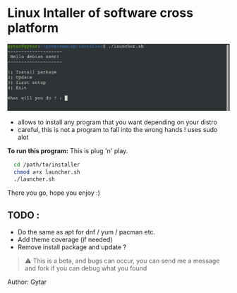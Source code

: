 # Linux Intaller of software cross platform

![screen installer](ressources/screen-installer.png)

- allows to install any program that you want depending on your distro
- careful, this is not a program to fall into the wrong hands ! uses sudo alot

**To run this program:** This is plug 'n' play.

```bash
  cd /path/to/installer
  chmod a+x launcher.sh
  ./launcher.sh
```

There you go, hope you enjoy :)

## TODO :

- Do the same as apt for dnf / yum / pacman etc.
- Add theme coverage (if needed)
- Remove install package and update ?

<style>
.alert-warning {
  color: rgb(138,109,59) !important;
}
.alert{
  background-color: transparent !important;  
}
</style>

> :warning: This is a beta, and bugs can occur, you can send me a message and fork if you can debug what you found

Author: Gytar
